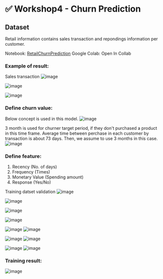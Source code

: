 # :white_check_mark: Workshop4 - Churn Prediction
## Dataset
Retail information contains sales transaction and repondings information per customer.

Notebook: [RetailChurnPrediction]()
Google Colab: Open In Collab

### Example of result:
Sales transaction
![image](https://github.com/Thaniparn/MADT8101-Customer-Analytics/assets/137845227/65ceafc9-016f-40d6-b210-a180bb53e023)

![image](https://github.com/Thaniparn/MADT8101-Customer-Analytics/assets/137845227/6ffd9045-dcb4-40c2-8cd4-8a6dca266ec6)

![image](https://github.com/Thaniparn/MADT8101-Customer-Analytics/assets/137845227/370af840-e464-4915-af2a-c38bf19281c5)

### Define churn value:
Below concept is used in this model.
![image](https://github.com/Thaniparn/MADT8101-Customer-Analytics/assets/137845227/ffd16aaf-f6ef-40cc-a351-0b3703c8e9f9)

3 month is used for churner target period, if they don't purchased a product in this time frame. Average time between perchase in each customer by transaction is about 73 days. Then, we assume to use 3 months in this case.
![image](https://github.com/Thaniparn/MADT8101-Customer-Analytics/assets/137845227/30a0fc58-51fa-495b-a8bd-9ef8783ea3a6)

### Define feature:
1. Recency (No. of days)
2. Frequency (Times)
3. Monetary Value (Spending amount)
4. Response (Yes/No)

Training datset validation
![image](https://github.com/Thaniparn/MADT8101-Customer-Analytics/assets/137845227/43e11b0e-c2db-42da-8e7a-3f4a51d16f7a)

![image](https://github.com/Thaniparn/MADT8101-Customer-Analytics/assets/137845227/25fbfea9-a1db-4947-8fe8-a5668c0cd20d)

![image](https://github.com/Thaniparn/MADT8101-Customer-Analytics/assets/137845227/896bdb0f-7ebe-4023-9cdc-9ca3f3e9f101)

![image](https://github.com/Thaniparn/MADT8101-Customer-Analytics/assets/137845227/28ef0032-d03a-4800-b74b-67b527a263d0)

![image](https://github.com/Thaniparn/MADT8101-Customer-Analytics/assets/137845227/cd209ef7-2450-41ac-8f33-086755782690)
![image](https://github.com/Thaniparn/MADT8101-Customer-Analytics/assets/137845227/6bc1f6fc-60d0-4942-960e-7505f340e5f1)

![image](https://github.com/Thaniparn/MADT8101-Customer-Analytics/assets/137845227/af9f2479-0dab-44b9-8de2-97c6847285e7)
![image](https://github.com/Thaniparn/MADT8101-Customer-Analytics/assets/137845227/cac0c581-5931-483c-ab61-b424f2a86ef0)

![image](https://github.com/Thaniparn/MADT8101-Customer-Analytics/assets/137845227/3b8c7825-29dc-47db-9f81-fc094d356491)
![image](https://github.com/Thaniparn/MADT8101-Customer-Analytics/assets/137845227/827bdf5c-ccfb-456e-ae7a-3a56ba2aecc6)

### Training result:
![image](https://github.com/Thaniparn/MADT8101-Customer-Analytics/assets/137845227/7cc7ad1b-9bfb-4b4d-bdf5-a3281dc6983f)



